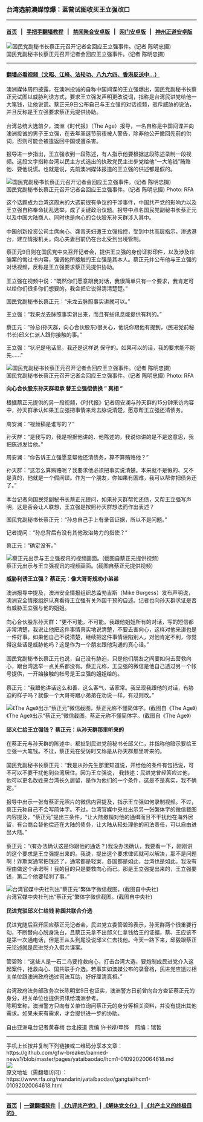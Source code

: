 ### 台湾选前澳媒惊爆：蓝营试图收买王立强改口
------------------------

#### [首页](https://github.com/gfw-breaker/banned-news1/blob/master/README.md) &nbsp;&nbsp;|&nbsp;&nbsp; [手把手翻墙教程](https://github.com/gfw-breaker/guides/wiki) &nbsp;&nbsp;|&nbsp;&nbsp; [禁闻聚合安卓版](https://github.com/gfw-breaker/bn-android) &nbsp;&nbsp;|&nbsp;&nbsp; [网门安卓版](https://github.com/oGate2/oGate) &nbsp;&nbsp;|&nbsp;&nbsp; [神州正道安卓版](https://github.com/SzzdOgate/update) 



<div id="headerimg">
 <img alt="国民党副秘书长蔡正元召开记者会回应王立强事件。(记者 陈明忠摄)" src="https://www.rfa.org/mandarin/yataibaodao/gangtai/hcm1-01092020064618.html/85216b6351433-1.jpeg/@@images/226edd3c-99e1-477c-a7f8-3d2d90412c78.jpeg" title="国民党副秘书长蔡正元召开记者会回应王立强事件。(记者 陈明忠摄)"/>
 <div id="headerimgcontents">
  <div id="headerimgcaption">
   <span>
    国民党副秘书长蔡正元召开记者会回应王立强事件。(记者 陈明忠摄)
   </span>
   <!-- zoomattribute -->
  </div>
  <!-- headerimgcaption -->
 </div>
 <!-- headerimagecontents -->
</div>

<hr/>


#### [翻墙必看视频（文昭、江峰、法轮功、八九六四、香港反送中...）](http://167.172.214.107/home.html)

<div id="storytext">
 <div>
  <div class="slot_header">
  </div>
 </div>
 <p>
  澳洲媒体周四披露，在澳洲投诚的自称中国间谍的王立强爆出，国民党副秘书长蔡正元试图以威胁利诱方式，要求王立强发声明更改说词，指称是台湾民进党给他一大笔钱，让他说谎。蔡正元9日公布自己与王立强的对话视频，驳斥威胁的说法，并且反称是王立强要求蔡正元提供协助。
  <br/>
  <br/>
  台湾总统大选前夕，澳洲《时代报》（The Age）报导，一名自称是中国间谍并向澳洲投诚的男子王立强，在去年圣诞节前夜被人警告，除非他公开撤回先前的供词，否则可能会被遣返回中国或遭杀害。
 </p>
 <p>
 </p>
 <p>
 </p>
 <p>
  报导进一步指出，王立强收到一段陈述，有人指示他要根据这段陈述录制一段视频。这段文字指称台湾以民主方式选出的执政党民主进步党给他“一大笔钱”贿赂他、要他说谎。也就是说，先前澳洲媒体报道的王立强的供述都是假的。
 </p>
 <p>
 </p>
 <p>
  <div class="image-inline captioned" style="width:640px;">
   <div style="width:640px;">
    <img alt="国民党副秘书长蔡正元召开记者会回应王立强事件。(记者 陈明忠摄)" src="https://www.rfa.org/mandarin/yataibaodao/gangtai/hcm1-01092020064618.html/85216b6351433-2.jpeg" title="国民党副秘书长蔡正元召开记者会回应王立强事件。(记者 陈明忠摄)"/>
   </div>
   <div class="image-caption">
    <span style="width:640px;">
     国民党副秘书长蔡正元召开记者会回应王立强事件。(记者 陈明忠摄)
    </span>
    <span class="copyright">
     Photo: RFA
    </span>
   </div>
  </div>
 </p>
 <p>
  这个话题成为台湾这周末的大选前很有争议的干涉事件，中国共产党的影响力以及王立强自称奉命扰乱选举，成了关键政治议题。报导中点名国民党副秘书长蔡正元以及中国大陆商人、同时也是向心的合伙股东孙天群涉入其中。
  <br/>
  <br/>
  中国创新投资公司主席向心、龚青夫妇遭王立强指控，受到中共高层指示，渗透港台，建立情报机关。向心夫妻目前仍在台北受到出境管制。
 </p>
 <p>
  蔡正元9日则在国民党中央召开记者会，提供王立强的身份证影印件，以及涉及诈骗案的悔过书内容，强调他所接触的王立强是其本人。蔡正元并公布他与王立强的对话视频，反称是王立强要求蔡正元提供协助。
  <br/>
  <br/>
  王立强在视频中说：“既然你们愿意跟我对话，我很简单只有一个要求，我肯定可以给你们很多你们想要的，我会把它说得清清楚楚。”
 </p>
 <p>
  国民党副秘书长蔡正元：“来龙去脉照事实讲就可以。”
 </p>
 <p>
  王立强：“我来龙去脉照事实讲出来，而且有些讯息能提供有利的。”
 </p>
 <p>
  蔡正元：“孙总(孙天群，向心合伙股东)很关心，他说你跟他有提到，(民进党前秘书长)邱义仁派人跟你接触的事。”
 </p>
 <p>
  王立强：“状况是电话里，我还是这样说 保守的。如果可以的话，我的要求能不能先......”
 </p>
 <p>
 </p>
 <p>
  <div class="image-inline captioned" style="width:640px;">
   <div style="width:640px;">
    <img alt="国民党副秘书长蔡正元召开记者会回应王立强事件。(记者 陈明忠摄)" src="https://www.rfa.org/mandarin/yataibaodao/gangtai/hcm1-01092020064618.html/3.jpg" title="国民党副秘书长蔡正元召开记者会回应王立强事件。(记者 陈明忠摄)"/>
   </div>
   <div class="image-caption">
    <span style="width:640px;">
     国民党副秘书长蔡正元召开记者会回应王立强事件。(记者 陈明忠摄)
    </span>
    <span class="copyright">
     Photo: RFA
    </span>
   </div>
  </div>
 </p>
 <p>
  <b>
   向心合伙股东孙天群坦承
  </b>
  <b>
  </b>
  <b>
   替王立强偿债换
  </b>
  <b>
   ”
  </b>
  <b>
   真相
  </b>
  <b>
   ”
  </b>
  <br/>
  <br/>
  根据蔡正元提供的另一段视频，《时代报》记者周安澜与孙天群的15分钟采访内容中，孙天群承认如果王立强把事情来龙去脉说清楚，愿意帮王立强还清债务。
  <br/>
  <br/>
  周安澜：“视频稿是谁写的？”
 </p>
 <p>
  孙天群：“是我写的，我是根据他讲的、他陈述的，我说你讲的是不是这意思，我把陈述发给他。”
 </p>
 <p>
  周安澜：“你告诉王立强愿意帮他还清债务，算不算贿赂他？”
 </p>
 <p>
  孙天群：“这怎么算贿赂呢？我要求他必须把事实说清楚。本来就不是假的、又不是真的，他就是一个假间谍。作为一个朋友，你如果有困难，我可以帮你把债务还了。”
  <br/>
  <br/>
  本台记者向国民党副秘书长蔡正元提问，如果孙天群帮忙还债，又帮王立强写声明，这是否会让人联想，王立强是按照孙天群想法而作出表述？
 </p>
 <p>
  国民党副秘书长蔡正元：“孙总自己手上有录音证据，所以不是问题。”
 </p>
 <p>
  记者提问：“孙总背后有没有其他政治势力的指使？”
 </p>
 <p>
  蔡正元：“确定没有。”
 </p>
 <p>
 </p>
 <p>
  <div class="image-inline captioned" style="width:804px;">
   <div style="width:804px;">
    <img alt="蔡正元出示与王立强视讯的视频画面。(截图自蔡正元提供视频)" src="https://www.rfa.org/mandarin/yataibaodao/gangtai/hcm1-01092020064618.html/4.jpg" title="蔡正元出示与王立强视讯的视频画面。(截图自蔡正元提供视频)"/>
   </div>
   <div class="image-caption">
    <span style="width:804px;">
     蔡正元出示与王立强视讯的视频画面。(截图自蔡正元提供视频)
    </span>
    <span class="copyright">
    </span>
   </div>
  </div>
 </p>
 <p>
  <b>
   威胁利诱王立强？
  </b>
  <b>
  </b>
  <b>
   蔡正元：像大哥哥规劝小弟弟
  </b>
  <br/>
  <br/>
  澳洲报导中提及，澳洲安全情报组织总监勃吉斯（Mike Burgess）发布声明说，澳洲安全情报组织认真看待王立强有关外国干预的自述。记者也向孙天群求证是否有威胁王立强与他的姐姐。
  <br/>
  <br/>
  向心合伙股东孙天群：“更不可能，不可能。我跟他姐姐所有的对话，写的短信都非常清楚，我说让他把这件事情真实地说清楚，不要去害向心，这样对他来讲也是一件好事。如果他自己不说清楚，继续把这件事情诬陷别人，对他肯定不利，你觉得这些话是威胁他吗？这是作为一个朋友跟他沟通的真心话。”
  <br/>
  <br/>
  国民党副秘书长蔡正元也说，自己没有胁迫，只是他们朋友之间要如何去营救向心，跟台湾选举一点关系都没有。蔡正元称，王立强的微信是他自己透过另一个帐号提供，一开始接触的帐号是王立强的姐姐给的。
  <br/>
  <br/>
  蔡正元：“我跟他讲话这么和善、这么客气，话家常。我呈现我跟他的对话，有胁迫的样子吗？就像一个大哥哥跟小弟弟在劝说一样，有过则改。”
 </p>
 <p>
 </p>
 <p>
  <div class="image-inline captioned" style="width:804px;">
   <div style="width:804px;">
    <img alt="《The Age》出示“蔡正元”微信截图，蔡正元称不懂简体字。(截图自《The Age》)" src="https://www.rfa.org/mandarin/yataibaodao/gangtai/hcm1-01092020064618.html/4e03.jpeg" title="《The Age》出示“蔡正元”微信截图，蔡正元称不懂简体字。(截图自《The Age》)"/>
   </div>
   <div class="image-caption">
    <span style="width:804px;">
     《The Age》出示“蔡正元”微信截图，蔡正元称不懂简体字。(截图自《The Age》)
    </span>
    <span class="copyright">
    </span>
   </div>
  </div>
  <br/>
  <b>
   邱义仁给王立强钱？ 蔡正元：从孙天群那里听来的
  </b>
  <br/>
  <br/>
  在蔡正元与孙天群的陈述中，都扯到民进党前秘书长邱义仁，并指称他暗示要给王立强一大笔钱。不过，蔡正元在受访时又称是从孙天群那里听来的。
  <br/>
  <br/>
  国民党副秘书长蔡正元：“我是从孙先生那里知道说，开给他的条件有包括说，可不可以不要干扰他到台湾居住。因为王立强说， 我转述：民进党曾经答应过他，他可以更名改姓来台湾长久居留，是作为他们的一个条件，这是不是真实，我不确定。”
  <br/>
  <br/>
  报导中出示一张有蔡正元照片的微信内容提及，指示王立强如何录制视频。不过，蔡正元称自己不会写简体字。不过，台湾官媒中央社出示另一张繁体字的微信截图内容提及，“蔡正元”提出三条件，“让大陆撤销对他的通缉而且不干扰他在海外居留，有台商会替他偿还在大陆的债务，让大陆从轻处理他的司法责任，可以自由进出大陆。”
  <br/>
  <br/>
  蔡正元：“(有办法确认这是你跟他的通话？)我没办法确认，我要看一下，刚刚讲的这个要求是王立强提出来的。我说，提出这个要求律师就可以解决，那不是问题啊！诈欺案通常把钱还了，通常都是轻案，各国都是如此，台湾也是如此。我没有理由做这个承诺啊！我的目的只是要救向心而已。那是王立强提出来的，王立强要钱，第二个他要轻判了事。”
 </p>
 <p>
 </p>
 <p>
  <div class="image-inline captioned" style="width:802px;">
   <div style="width:802px;">
    <img alt="台湾官媒中央社刊出“蔡正元”繁体字微信截图。(截图自中央社)" src="https://www.rfa.org/mandarin/yataibaodao/gangtai/hcm1-01092020064618.html/8.jpg" title="台湾官媒中央社刊出“蔡正元”繁体字微信截图。(截图自中央社)"/>
   </div>
   <div class="image-caption">
    <span style="width:802px;">
     台湾官媒中央社刊出“蔡正元”繁体字微信截图。(截图自中央社)
    </span>
    <span class="copyright">
    </span>
   </div>
  </div>
  <br/>
  <b>
   民进党驳邱义仁给钱 称国共联合介选
  </b>
  <br/>
  <br/>
  民进党随后召开回应蔡正元记者会，民进党立委管碧玲表示，孙天群两个很重要行动，不断替向心脱身洗白，且蔡正元拿不出邱义仁拿钱给王的证据，蔡、王应该不是第一次通电话，但是王从头到尾没说邱义仁去找他。今天一路下来，邱毅跟蔡正元论述就是民进党介入假共谍案。
  <br/>
  <br/>
  管碧玲：“这些人是一石二鸟要抢救向心，打击台湾大选，要炮制成民进党介入这起案件，抢救向心、国共联手介选。若事实如澳媒公布的录音档，民进党应透过相关单位跟澳洲政府透过司法互助，好好厘清真相。”
  <br/>
  <br/>
  台湾政府法务部政务次长陈明堂9日也证实，澳洲警方日前曾向台方查证蔡正元的身分，相关单位也提供资讯给澳洲参考。
  <br/>
  陈明堂称，澳洲警方只向有关单位询问蔡正元的身分等相关资料，并没有提出其他需求。如果未来有需求，才会提供进一步的协助。
  <br/>
  <br/>
  自由亚洲电台记者黄春梅 台北报道 责编 许书婷/申铧    网编：瑞哲
 </p>
</div>

<hr/>
手机上长按并复制下列链接或二维码分享本文章：<br/>
https://github.com/gfw-breaker/banned-news1/blob/master/pages/yataibaodao/hcm1-01092020064618.md <br/>
<a href='https://github.com/gfw-breaker/banned-news1/blob/master/pages/yataibaodao/hcm1-01092020064618.md'><img src='https://github.com/gfw-breaker/banned-news1/blob/master/pages/yataibaodao/hcm1-01092020064618.md.png'/></a> <br/>
原文地址（需翻墙访问）：https://www.rfa.org/mandarin/yataibaodao/gangtai/hcm1-01092020064618.html


------------------------
#### [首页](https://github.com/gfw-breaker/banned-news1/blob/master/README.md) &nbsp;|&nbsp; [一键翻墙软件](https://github.com/gfw-breaker/nogfw/blob/master/README.md) &nbsp;| [《九评共产党》](https://github.com/gfw-breaker/9ping.md/blob/master/README.md#九评之一评共产党是什么) | [《解体党文化》](https://github.com/gfw-breaker/jtdwh.md/blob/master/README.md) | [《共产主义的终极目的》](https://github.com/gfw-breaker/gczydzjmd.md/blob/master/README.md)


<img src='http://gfw-breaker.win/banned-news/pages/yataibaodao/hcm1-01092020064618.md' width='0px' height='0px'/>